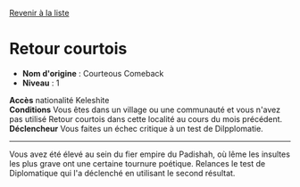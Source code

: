 [Revenir à la liste](..)

# Retour courtois

 * **Nom d'origine** : Courteous Comeback
 * **Niveau** : 1


<p><span id="ctl00_MainContent_DetailedOutput"><strong>Accès</strong> nationalité Keleshite<br><strong>Conditions</strong> Vous êtes dans un village ou une communauté et vous n'avez pas utilisé Retour courtois dans cette localité au cours du mois précédent.<br><strong>Déclencheur</strong> Vous faites un échec critique à un test de Dilpplomatie.<br></span></p>
<hr>
<p>Vous avez été élevé au sein du fier empire du Padishah, où lême les insultes les plus grave ont une certaine tournure poétique. Relances le test de Diplomatique qui l'a déclenché en utilisant le second résultat.</p>